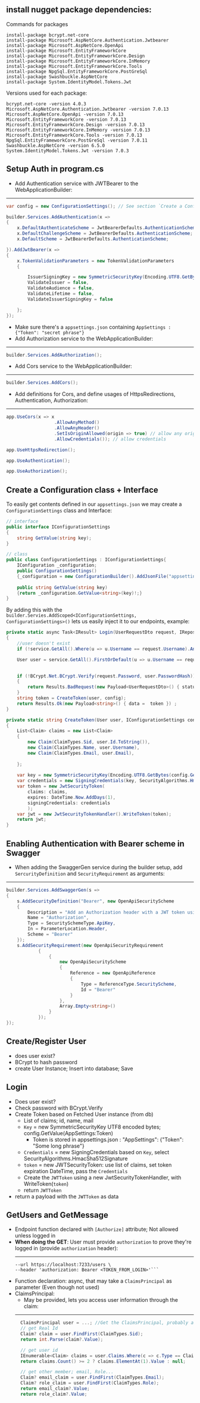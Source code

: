 ## install nugget package dependencies: 
Commands for packages
```
install-package bcrypt.net-core
install-package Microsoft.AspNetCore.Authentication.Jwtbearer
install-package Microsoft.AspNetCore.OpenApi
install-package Microsoft.EntityFrameworkCore
install-package Microsoft.EntityFrameworkCore.Design
install-package Microsoft.EntityFrameworkCore.InMemory
install-package Microsoft.EntityFrameworkCore.Tools
install-package NpgSql.EntityFrameworkCore.PostGreSql
install-package Swashbuckle.AspNetCore
install-package System.IdentityModel.Tokens.Jwt
```
Versions used for each package:
```
bcrypt.net-core -version 4.0.3 
Microsoft.AspNetCore.Authentication.Jwtbearer -version 7.0.13 
Microsoft.AspNetCore.OpenApi -version 7.0.13 
Microsoft.EntityFrameworkCore -version 7.0.13 
Microsoft.EntityFrameworkCore.Design -version 7.0.13 
Microsoft.EntityFrameworkCore.InMemory -version 7.0.13 
Microsoft.EntityFrameworkCore.Tools -version 7.0.13 
NpgSql.EntityFrameworkCore.PostGreSql -version 7.0.11 
Swashbuckle.AspNetCore -version 6.5.0 
System.IdentityModel.Tokens.Jwt -version 7.0.3
```

## Setup Auth in program.cs
- Add Authentication service with JWTBearer to the WebApplicationBuilder: 
- --
```csharp
var config = new ConfigurationSettings(); // See section `Create a Configuration class + Interface`  further down...

builder.Services.AddAuthentication(x =>
{
    x.DefaultAuthenticateScheme = JwtBearerDefaults.AuthenticationScheme;
    x.DefaultChallengeScheme = JwtBearerDefaults.AuthenticationScheme;
    x.DefaultScheme = JwtBearerDefaults.AuthenticationScheme;

}).AddJwtBearer(x =>
{
    x.TokenValidationParameters = new TokenValidationParameters
    {

        IssuerSigningKey = new SymmetricSecurityKey(Encoding.UTF8.GetBytes(config.GetValue("AppSettings:Token"))),
        ValidateIssuer = false,
        ValidateAudience = false,
        ValidateLifetime = false,
        ValidateIssuerSigningKey = false

    };
});
```
  - Make sure there's a `appsettings.json` containing `AppSettings : {"Token": "secret phrase"}`
-  Add Authorization service to the WebApplicationBuilder:
-  --
```csharp
builder.Services.AddAuthorization();
```
-  Add Cors service to the WebApplicationBuilder:
-  --
```csharp
builder.Services.AddCors();
```
- Add definitions for Cors, and define usages of HttpsRedirections, Authentication, Authorization: 
- -- 
```csharp
app.UseCors(x => x
                  .AllowAnyMethod()
                  .AllowAnyHeader()
                  .SetIsOriginAllowed(origin => true) // allow any origin
                  .AllowCredentials()); // allow credentials

app.UseHttpsRedirection();

app.UseAuthentication();

app.UseAuthorization();

```

## Create a Configuration class + Interface
To easily get contents defined in our `appsettings.json` we may create a `ConfigurationSettings` class and Interface: 
```csharp 
// interface 
public interface IConfigurationSettings
{
    string GetValue(string key);
}

// class
public class ConfigurationSettings : IConfigurationSettings{
    IConfiguration _configuration;
    public ConfigurationSettings()
    {_configuration = new ConfigurationBuilder().AddJsonFile("appsettings.json").Build();}
    
    public string GetValue(string key)
    {return _configuration.GetValue<string>(key)!;}
}
```
By adding this with the `builder.Servies.AddScoped<IConfigurationSettings, ConfigurationSettings>()` lets us easily inject it to our endpoints, example: 
```csharp
private static async Task<IResult> Login(UserRequestDto request, IRepository<User> service, IConfigurationSettings config)
{
    //user doesn't exist
    if (!service.GetAll().Where(u => u.Username == request.Username).Any()) return Results.BadRequest(new Payload<UserRequestDto>() { status = "User does not exist", data = request });

    User user = service.GetAll().FirstOrDefault(u => u.Username == request.Username)!;
   

    if (!BCrypt.Net.BCrypt.Verify(request.Password, user.PasswordHash))
    {
        return Results.BadRequest(new Payload<UserRequestDto>() { status = "Wrong Password", data = request });
    }
    string token = CreateToken(user, config);
    return Results.Ok(new Payload<string>() { data =  token }) ;
}

private static string CreateToken(User user, IConfigurationSettings config)
{
    List<Claim> claims = new List<Claim>
    {
        new Claim(ClaimTypes.Sid, user.Id.ToString()),
        new Claim(ClaimTypes.Name, user.Username),
        new Claim(ClaimTypes.Email, user.Email),
        
    };
    
    var key = new SymmetricSecurityKey(Encoding.UTF8.GetBytes(config.GetValue("AppSettings:Token")));
    var credentials = new SigningCredentials(key, SecurityAlgorithms.HmacSha512Signature);
    var token = new JwtSecurityToken(
        claims: claims,
        expires: DateTime.Now.AddDays(1),
        signingCredentials: credentials
        );
    var jwt = new JwtSecurityTokenHandler().WriteToken(token);
    return jwt;
}
```



## Enabling Authentication with Bearer scheme in Swagger
- When adding the SwaggerGen service during the builder setup, add `SercurityDefinition` and `SecurityRequirement` as arguments: 
- -- 
```csharp
builder.Services.AddSwaggerGen(s =>
{
    s.AddSecurityDefinition("Bearer", new OpenApiSecurityScheme
    {
        Description = "Add an Authorization header with a JWT token using the Bearer scheme see the app.http file for an example",
        Name = "Authorization",
        Type = SecuritySchemeType.ApiKey,
        In = ParameterLocation.Header,
        Scheme = "Bearer"
    });
    s.AddSecurityRequirement(new OpenApiSecurityRequirement
            {
                {
                    new OpenApiSecurityScheme
                    {
                        Reference = new OpenApiReference
                        {
                            Type = ReferenceType.SecurityScheme,
                            Id = "Bearer"
                        }
                    },
                    Array.Empty<string>()
                }
            });
}); 
```

## 

## Create/Register User 
- does user exist? 
- BCrypt to hash password 
- create User Instance; Insert into database; Save 

## Login 
- Does user exist? 
- Check password with BCrypt.Verify
- Create Token based on Fetched User instance (from db)
  - List of claims; id, name, mail
  - `Key` = new SymmetricSecurityKey UTF8 encoded bytes; config.GetValue(AppSettings:Token)
    - Token is stored in appsettings.json : "AppSettings": {"Token": "Some long phrase"}
  - `Credentials` = new SigningCredentials based on `Key`, select SecurityAlgorithms.HmacSha512Signature
  - `token` = new JWTSecurityToken: use list of claims, set token expiration DateTime, pass the `Credentials`
  - Create the `JWTToken` using a new JwtSecurityTokenHandler, with WriteToken(`token`)
  - return `JWTToken`
- return a payload with the `JWTToken` as data

## GetUsers and GetMessage 
- Endpoint function declared with `[Authorize]` attribute; Not allowed unless logged in
- **When doing the GET**: User must provide `authorization` to prove they're logged in (provide `authorization` header): 
  - --
  ```curl --request GET \
  --url https://localhost:7233/users \
  --header 'authorization: Bearer <TOKEN_FROM_LOGIN>'```
- Function declaration: async, that may take a `ClaimsPrincipal` as parameter (Even though not used)
- ClaimsPrincipal: 
  - May be provided, lets you access user information through the claim: 
  - --
  ```csharp
    ClaimsPrincipal user = ...; //Get the ClaimsPrincipal, probably as argument
    // get Real Id 
    Claim? claim = user.FindFirst(ClaimTypes.Sid);
    return int.Parse(claim?.Value);

    // get user id 
    IEnumerable<Claim> claims = user.Claims.Where(c => c.Type == ClaimTypes.NameIdentifier);
    return claims.Count() >= 2 ? claims.ElementAt(1).Value : null;

    // get other member; email, Role...
    Claim? email_claim = user.FindFirst(ClaimTypes.Email);
    Claim? role_claim = user.FindFirst(ClaimTypes.Role);
    return email_claim?.Value;
    return role_claim?.Value;
  ```